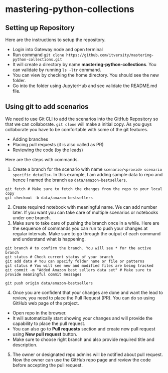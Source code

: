# mastering-python-collections

## Setting up Repository

Here are the instructions to setup the repository.
* Login into Gateway node and open terminal
* Run command `git clone https://github.com/itversity/mastering-python-collections.git`
* It will create a directory by name **mastering-python-collections**. You can validate by running `ls -ltr` command.
* You can view by checking the home directory. You should see the new folder.
* Go into the folder using JupyterHub and see validate the README.md file.

## Using git to add scenarios

We need to use Git CLI to add the scenarios into the GitHub Repository so that we can collaborate. `git clone` will make a initial copy. As you guys collaborate you have to be comfortable with some of the git features.
* Adding branches
* Placing pull requests (it is also called as PR)
* Reviewing the code (by the leads)

Here are the steps with commands.
1. Create a branch for the scenario with name `scenario/<provide scenario specific details>`. In this example, I am adding sample data to repo and hence I named the branch as `data/amazon-bestsellers`.

```
git fetch # Make sure to fetch the changes from the repo to your local copy
git checkout -b data/amazon-bestsellers
```

2. Create required notebook with meaningful name. We can add number later. If you want you can take care of multiple scenarios or notebooks under one branch.
3. Make sure to take care of pushing the branch once in a while. Here are the sequence of commands you can run to push your changes at regular intervals. Make sure to go through the output of each command and understand what is happening.

```
git branch # to confirm the branch. You will see * for the active branch
git status # Check current status of your branch
git add data # You can specify folder name or file or patterns
git status # You will see new and modified files are being tracked
git commit -m "Added Amazon best sellers data set" # Make sure to provide meaningful commit messages

git push origin data/amazon-bestsellers
```

4. Once you are confident that your changes are done and want the lead to review, you need to place the Pull Request (PR). You can do so using GitHub web page of the project.
  * Open repo in the browser.
  * It will automatically start showing your changes and will provide the capability to place the pull request.
  * You can also go to **Pull requests** section and create new pull request using **New pull request** button.
  * Make sure to choose right branch and also provide required title and description.
5. The owner or designated repo admins will be notified about pull request. Now the owner can use the GitHub repo page and review the code before accepting the pull request.


